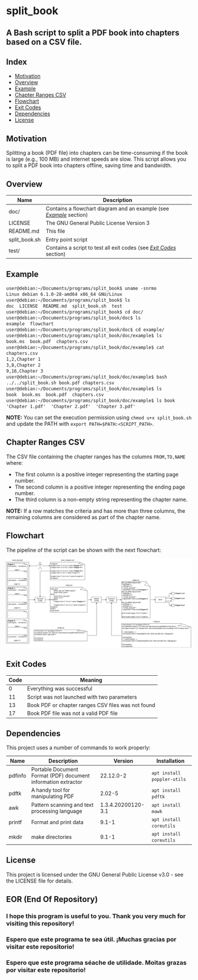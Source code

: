 # split_book

## A Bash script to split a PDF book into chapters based on a CSV file. 

## Index

* [Motivation](#motivation)
* [Overview](#overview)
* [Example](#example)
* [Chapter Ranges CSV](#chapter-ranges-csv)
* [Flowchart](#flowchart)
* [Exit Codes](#exit-codes)
* [Dependencies](#dependencies)
* [License](#license)

## Motivation

Splitting a book (PDF file) into chapters can be time-consuming if the book is large (e.g., 100 MB) and internet speeds are slow. This script allows you to split a PDF book into chapters offline, saving time and bandwidth.

## Overview

|Name|Description|
|---|---|
|doc/|Contains a flowchart diagram and an example (see [_Example_](#example) section)|
|LICENSE|The GNU General Public License Version 3|
|README\.md|This file|
|split_book\.sh|Entry point script|
|test/|Contains a script to test all exit codes (see [_Exit Codes_](#exit-codes) section)|

## Example

```console
user@debian:~/Documents/programs/split_book$ uname -snrmo
Linux debian 6.1.0-28-amd64 x86_64 GNU/Linux
user@debian:~/Documents/programs/split_book$ ls
doc  LICENSE  README.md  split_book.sh  test
user@debian:~/Documents/programs/split_book$ cd doc/
user@debian:~/Documents/programs/split_book/doc$ ls
example  flowchart
user@debian:~/Documents/programs/split_book/doc$ cd example/
user@debian:~/Documents/programs/split_book/doc/example$ ls
book.ms  book.pdf  chapters.csv
user@debian:~/Documents/programs/split_book/doc/example$ cat chapters.csv 
1,2,Chapter 1
3,8,Chapter 2
9,16,Chapter 3
user@debian:~/Documents/programs/split_book/doc/example$ bash ../../split_book.sh book.pdf chapters.csv 
user@debian:~/Documents/programs/split_book/doc/example$ ls
book  book.ms  book.pdf  chapters.csv
user@debian:~/Documents/programs/split_book/doc/example$ ls book
'Chapter 1.pdf'  'Chapter 2.pdf'  'Chapter 3.pdf'
```

__NOTE:__ You can set the execution permission using `chmod u+x split_book.sh` and update the PATH with `export PATH=$PATH:<SCRIPT_PATH>`.

## Chapter Ranges CSV

The CSV file containing the chapter ranges has the columns `FROM,TO,NAME` where:
- The first column is a positive integer representing the starting page number.
- The second column is a positive integer representing the ending page number.
- The third column is a non-empty string representing the chapter name.

__NOTE:__ If a row matches the criteria and has more than three columns, the remaining columns are considered as part of the chapter name.

## Flowchart

The pipeline of the script can be shown with the next flowchart:

![flowchar.png](./doc/flowchart/flowchart.png "Flowchart")

## Exit Codes

|Code|Meaning|
|---|---|
|0|Everything was successful|
|11|Script was not launched with two parameters|
|13|Book PDF or chapter ranges CSV files was not found|
|17|Book PDF file was not a valid PDF file|

## Dependencies

This project uses a number of commands to work properly:

|Name|Description|Version|Installation|
|---|---|---|---|
|pdfinfo|Portable Document Format (PDF) document information extractor|22.12.0-2|`apt install poppler-utils`
|pdftk|A handy tool for manipulating PDF|2.02-5|`apt install pdftk`
|awk|Pattern scanning and text processing language|1.3.4.20200120-3.1|`apt install mawk`
|printf|Format and print data |9.1-1|`apt install coreutils`
|mkdir|make directories|9.1-1|`apt install coreutils`

## License

This project is licensed under the GNU General Public License v3.0 - see the LICENSE file for details.

## EOR (End Of Repository)

### I hope this program is useful to you. Thank you very much for visiting this repository!
### Espero que este programa te sea útil. ¡Muchas gracias por visitar este repositorio!
### Espero que este programa séache de utilidade. Moitas grazas por visitar este repositorio!
